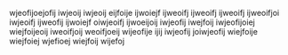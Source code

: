 wjeofijoejofij
iwjeoij
iwjeoij
eijfoije
ijwoiejf
ijweoifj
ijweoifj
ijweoifj
ijweoifjoi
iwjeoifj
ijweofij
ijwoiejf
oiwjeoifj
ijwoeijoij
iwjeofij
iwejfoij
iwjeofijoiej
wiejfoijeoij
iweoifjoij
weoifjoeij
wijeofije
ijij
iwjeofij
joiwjeofij
wiejfoije
wiejfoiej
wjefioej
wiejfoij
wijefoj
